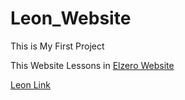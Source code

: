 # Leon_Website
This is My First Project

This Website Lessons in [Elzero Website](https://elzero.org/practical-html-css/)

[Leon Link](https://abdallah-el-saied.github.io/Elzero_Leon_Website/)
